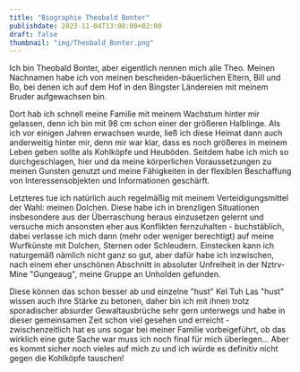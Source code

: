 ```yaml
---
title: "Biographie Theobald Bonter"
publishdate: 2023-11-04T13:00:00+02:00
draft: false
thumbnail: "img/Theobald_Bonter.png"
---
```


Ich bin Theobald Bonter, aber eigentlich nennen mich alle Theo. Meinen Nachnamen habe ich von meinen bescheiden-bäuerlichen Eltern, Bill und Bo, bei denen ich auf dem Hof in den Bingster Ländereien mit meinem Bruder aufgewachsen bin.

Dort hab ich schnell meine Familie mit meinem Wachstum hinter mir gelassen, denn ich bin mit 98 cm schon einer der größeren Halblinge. Als ich vor einigen Jahren erwachsen wurde, ließ ich diese Heimat dann auch anderweitig hinter mir, denn mir war klar, dass es noch größeres in meinem Leben geben sollte als Kohlköpfe und Heuböden. Seitdem habe ich mich so durchgeschlagen, hier und da meine körperlichen Voraussetzungen zu meinen Gunsten genutzt und meine Fähigkeiten in der flexiblen Beschaffung von Interessensobjekten und Informationen geschärft.

Letzteres tue ich natürlich auch regelmäßig mit meinem Verteidigungsmittel der Wahl: meinen Dolchen. Diese habe ich in brenzligen Situationen insbesondere aus der Überraschung heraus einzusetzen gelernt und versuche mich ansonsten eher aus Konflikten fernzuhalten - buchstäblich, dabei verlasse ich mich dann (mehr oder weniger berechtigt) auf meine Wurfkünste mit Dolchen, Sternen oder Schleudern. Einstecken kann ich naturgemäß nämlich nicht ganz so gut, aber dafür habe ich inzwischen, nach einem eher unschönen Abschnitt in absoluter Unfreiheit in der Nztrv-Mine "Gungeaug", meine Gruppe an Unholden gefunden.

Diese können das schon besser ab und einzelne "hust" Kel Tuh Las "hust" wissen auch ihre Stärke zu betonen, daher bin ich mit ihnen trotz sporadischer absurder Gewaltausbrüche sehr gern unterwegs und habe in dieser gemeinsamen Zeit schon viel gesehen und erreicht - zwischenzeitlich hat es uns sogar bei meiner Familie vorbeigeführt, ob das wirklich eine gute Sache war muss ich noch final für mich überlegen... Aber es kommt sicher noch vieles auf mich zu und ich würde es definitiv nicht gegen die Kohlköpfe tauschen!
